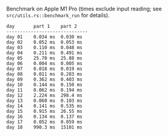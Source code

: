Benchmark on Apple M1 Pro (times exclude input reading; see `src/utils.rs::benchmark_run` for details).

```
day       part 1    part 2
------------------------------
day 01    0.034 ms  0.030 ms
day 02    0.052 ms  0.053 ms
day 03    0.110 ms  0.048 ms
day 04    0.211 ms  0.491 ms
day 05    25.70 ms  25.88 ms
day 06    0.004 ms  0.005 ms
day 07    0.018 ms  0.019 ms
day 08    0.011 ms  0.283 ms
day 09    0.362 ms  0.403 ms
day 10    0.144 ms  0.150 ms
day 11    0.062 ms  0.194 ms
day 12    2.224 ms  298.4 ms
day 13    0.060 ms  0.103 ms
day 14    0.141 ms  0.535 ms
day 15    0.915 ms  26.55 ms
day 16    0.134 ms  0.137 ms
day 17    0.052 ms  0.059 ms
day 18    990.3 ms  15101 ms
```